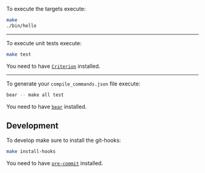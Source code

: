 To execute the targets execute:

```sh
make
./bin/hello
```

---

To execute unit tests execute:

```sh
make test
```

You need to have [`Criterion`](https://github.com/Snaipe/Criterion) installed.

---

To generate your `compile_commands.json` file execute:

```sh
bear -- make all test
```

You need to have [`bear`](https://github.com/rizsotto/Bear) installed.

## Development

To develop make sure to install the git-hooks:

```sh
make install-hooks
```

You need to have [`pre-commit`](https://pre-commit.com) installed.
